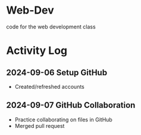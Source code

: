 # Web-Dev
code for the web development class

# Activity Log

## 2024-09-06 Setup GitHub
* Created/refreshed accounts

## 2024-09-07 GitHub Collaboration
* Practice collaborating on files in GitHub
* Merged pull request
